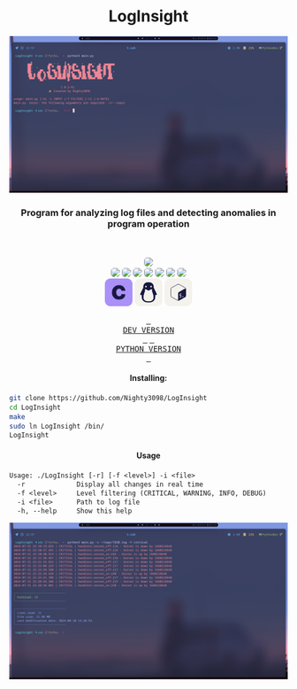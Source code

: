 <div align="center">

# LogInsight

<img src="imgs/1.png" />

### Program for analyzing log files and detecting anomalies in program operation

<br><br>
<a href="./LICENSE.md"><img  class="badge" src="https://img.shields.io/github/license/Nighty3098/LogInsight?style=for-the-badge&color=a6e0b8&logoColor=ffffff&labelColor=1c1c29"  height="23px" style="border-radius: 5px;"/></a><br>
<img class="badge" src="https://img.shields.io/github/issues-pr/Nighty3098/LogInsight?style=for-the-badge&color=ef9f9c&logoColor=85e185&labelColor=1c1c29" height="23px" style="border-radius: 5px;" />
<img class="badge" src="https://img.shields.io/github/release/Nighty3098/LogInsight?style=for-the-badge&color=7589d5&logoColor=ffffff&labelColor=1c1c29" height="23px" style="border-radius: 5px;"/>
<img class="badge" src="https://img.shields.io/github/issues/Nighty3098/LogInsight?style=for-the-badge&color=dbb6ed&logoColor=ffffff&labelColor=1c1c29"  height="23px" style="border-radius: 5px;"/>
<img class="badge" src="https://img.shields.io/github/downloads/Nighty3098/LogInsight/total?style=for-the-badge&color=e0ea9d&logoColor=D9E0EE&labelColor=171b22" height="23px" style="border-radius: 5px;"/>
<img src="https://img.shields.io/github/commit-activity/t/Nighty3098/LogInsight?style=for-the-badge&color=a6e0b8&logoColor=D9E0EE&labelColor=171b22" height="23px" style="border-radius: 5px;"/>
<img class="badge" src="https://img.shields.io/github/stars/Nighty3098/LogInsight?style=for-the-badge&color=eed49f&logoColor=D9E0EE&labelColor=1c1c29" height="23px" style="border-radius: 5px;"/>
<img class="badge" src="https://img.shields.io/github/forks/Nighty3098/LogInsight?style=for-the-badge&color=9dc3ea&logoColor=D9E0EE&labelColor=1c1c29"  height="23px" style="border-radius: 5px;"/>
<br>
<img src="https://github.com/Nighty3098/DevIcons/blob/main/badges/badges_c.png?raw=true" width="50px" />
<img src="https://github.com/Nighty3098/DevIcons/blob/main/badges/badges_linux.png?raw=true" width="50px" />
<img src="https://github.com/Nighty3098/DevIcons/blob/main/badges/badges_bash.png?raw=true" width="50px" />

<a href="https://github.com/DXS-GROUP/LogInsight/tree/InDev"><kbd> <br>DEV VERSION<br> </kbd></a>
<a href="https://github.com/DXS-GROUP/LogInsight/tree/PythonDev"><kbd> <br>PYTHON VERSION<br> </kbd></a>

#### Installing:

</div>

```bash
git clone https://github.com/Nighty3098/LogInsight
cd LogInsight
make
sudo ln LogInsight /bin/
LogInsight
```

<div align="center">

#### Usage

</div>

```
Usage: ./LogInsight [-r] [-f <level>] -i <file>
  -r             Display all changes in real time
  -f <level>     Level filtering (CRITICAL, WARNING, INFO, DEBUG)
  -i <file>      Path to log file
  -h, --help     Show this help
```
<img src="imgs/2.png" />
